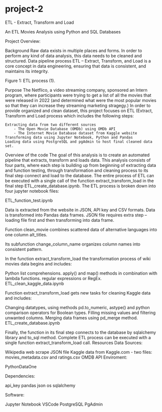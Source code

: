 # project-2

ETL - Extract, Transform and Load

An ETL Movies Analysis using Python and SQL Databases

Project Overview: 

Background
Raw data exists in multiple places and forms. In order to perform any kind of data analysis, this data needs to be cleaned and structured. Data pipeline process ETL – Extract, Transform, and Load is a core concept in data engineering, ensuring that data is consistent, and maintains its integrity.


Figure 1: ETL process (1).

Purpose
The Netflico, a video streaming company, sponsored an Intern program, where participants were trying to get a list of all the movies that were released in 2022 (and determined what were the most popular movies so that they can increase they streaming marketing stragegy.) In order to provide organized and clean dataset, this project focuses on ETL (Extract, Transform and Load process which includes the following steps:

    Extracting data from two different sources 
        - The Open Movie Database (OMDb) using OMDb API
        - The Internet Movie Database dataset from Kaggle website
    Transforming data using Jupyter Notebook, Python and Pandas
    Loading data using PostgreSQL and pgAdmin to host final cleaned data set.
Overview of the code
The goal of this analysis is to create  an automated pipeline that extracts, transform and loads data. This analysis consists of four parts, where each step is building up from beginning of extracting data and function testing, through transformation and cleaning process to its final step connect and load to the database. The entire process of ETL can be executed with a single call of the function extract_transform_load in the final step ETL_create_database.ipynb. The ETL process is broken down into four jupyter notebook files:

ETL_function_test.ipynb

Data is extracted from the website in JSON, API key and CSV formats.
Data is transformed into Pandas data frames.
JSON file requires extra step – loading file first and then transforming into data frame.


Function clean_movie combines scattered data of alternative languages into one column alt_titles.

Its subfunction change_column_name organizes column names into consistent pattern.

In the function extract_transform_load the transformation process of wiki movies data begins and includes:

Python list comprehensions.
apply() and map() methods in combination with lambda functions.
regular expressions or RegEx.
ETL_clean_kaggle_data.ipynb

Function extract_transform_load gets new tasks for cleaning Kaggle data and includes:

Changing datatypes, using methods pd.to_numeric, astype() and python comparison operators for Boolean types.
Filling missing values and filtering unwanted columns.
Merging data frames using pd_merge method.
ETL_create_database.ipynb

Finally, the function in its final step connects to the database by sqlalchemy library and to_sql method.
Complete ETL process can be executed with a single function extract_transform_load call.
Resources
Data Sources:

Wikipedia web scrape JSON file
Kaggle data from Kaggle.com - two files: movies_metadata.csv and ratings.csv
OMDB API
Enviroment:

PythonDataOne

Dependencies:

api_key
pandas
json
os
sqlalchemy

Software:

Jupyter Notebook
VSCode
PostgreSQL 
PgAdmin
